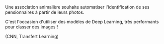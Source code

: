 Une association animalière souhaite automatiser l'identification de ses pensionnaires à partir de leurs photos.

C'est l'occasion d'utiliser des modèles de Deep Learning, très performants pour classer des images !

(CNN, Transfert Learning)

